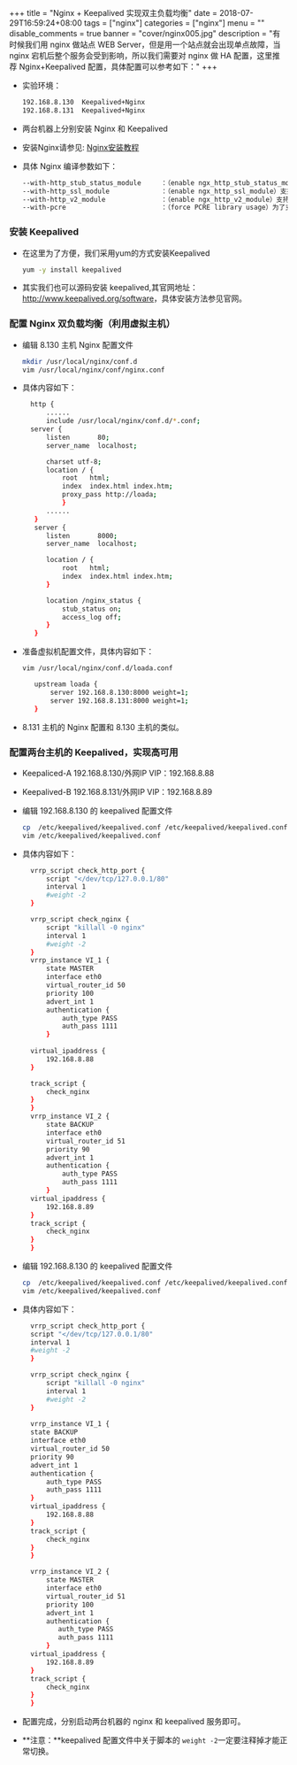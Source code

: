 +++
title = "Nginx + Keepalived 实现双主负载均衡"
date = 2018-07-29T16:59:24+08:00
tags = ["nginx"]
categories = ["nginx"]
menu = ""
disable_comments = true
banner = "cover/nginx005.jpg"
description = "有时候我们用 nginx 做站点 WEB Server，但是用一个站点就会出现单点故障，当 nginx 宕机后整个服务会受到影响，所以我们需要对 nginx 做 HA 配置，这里推荐 Nginx+Keepalived 配置，具体配置可以参考如下："
+++

- 实验环境： 
  
  ```bash
  192.168.8.130  Keepalived+Nginx
  192.168.8.131  Keepalived+Nginx
  ```

- 两台机器上分别安装 Nginx 和 Keepalived
- 安装Nginx请参见: [Nginx安装教程](nginx-installation-and-config.md)
- 具体 Nginx 编译参数如下：


  ```bash
  --with-http_stub_status_module     ：（enable ngx_http_stub_status_module）支持Nginx状态查询
  --with-http_ssl_module             ：（enable ngx_http_ssl_module）支持https
  --with-http_v2_module              ：（enable ngx_http_v2_module）支持Google的spdy，需要ssl支持
  --with-pcre                        ：（force PCRE library usage）为了支持rewrite重写功能，必须指定pcre
  ```

### 安装 Keepalived
- 在这里为了方便，我们采用yum的方式安装Keepalived
  
  ```bash
  yum -y install keepalived
  ```
- 其实我们也可以源码安装 keepalived,其官网地址：<http://www.keepalived.org/software>，具体安装方法参见官网。


### 配置 Nginx 双负载均衡（利用虚拟主机）
- 编辑 8.130 主机 Nginx 配置文件
  
  ```bash
  mkdir /usr/local/nginx/conf.d
  vim /usr/local/nginx/conf/nginx.conf
  ```
- 具体内容如下：
  
  ```bash
    http {
        ......
        include /usr/local/nginx/conf.d/*.conf;
    server {
        listen       80;
        server_name  localhost;

        charset utf-8;
        location / {
            root   html;
            index  index.html index.htm;
            proxy_pass http://loada;
            }
        ......
     }
     server {
        listen       8000;
        server_name  localhost;

        location / {
            root   html;
            index  index.html index.htm;
        }

        location /nginx_status {
            stub_status on;
            access_log off;
        }
     }
  ```

- 准备虚拟机配置文件，具体内容如下：
  
  ```bash
  vim /usr/local/nginx/conf.d/loada.conf
  ```

  ```bash
     upstream loada {
         server 192.168.8.130:8000 weight=1;
         server 192.168.8.131:8000 weight=1;
     }
  ```
- 8.131 主机的 Nginx 配置和 8.130 主机的类似。
   
### 配置两台主机的 Keepalived，实现高可用
- Keepaliced-A 192.168.8.130/外网IP  VIP：192.168.8.88
- Keepalived-B 192.168.8.131/外网IP  VIP：192.168.8.89
- 编辑 192.168.8.130 的 keepalived 配置文件
  
  ```bash
  cp  /etc/keepalived/keepalived.conf /etc/keepalived/keepalived.conf.bak
  vim /etc/keepalived/keepalived.conf
  ```
- 具体内容如下：
  
  ```bash
    vrrp_script check_http_port {
        script "</dev/tcp/127.0.0.1/80"
        interval 1
        #weight -2
    }

    vrrp_script check_nginx {
        script "killall -0 nginx"
        interval 1
        #weight -2
    }
    vrrp_instance VI_1 {
        state MASTER
        interface eth0
        virtual_router_id 50
        priority 100
        advert_int 1
        authentication {
            auth_type PASS
            auth_pass 1111
        }
    
    virtual_ipaddress {
        192.168.8.88
    }

    track_script {
        check_nginx
    }
    }
    vrrp_instance VI_2 {
        state BACKUP
        interface eth0
        virtual_router_id 51
        priority 90
        advert_int 1
        authentication {
            auth_type PASS
            auth_pass 1111
        }
    virtual_ipaddress {
        192.168.8.89
    }
    track_script {
        check_nginx
    }
    }
  ```
- 编辑 192.168.8.130 的 keepalived 配置文件
  
  ```bash
  cp  /etc/keepalived/keepalived.conf /etc/keepalived/keepalived.conf.bak
  vim /etc/keepalived/keepalived.conf
  ```
- 具体内容如下：
  
  ```bash
    vrrp_script check_http_port {
    script "</dev/tcp/127.0.0.1/80"
    interval 1
    #weight -2
    }

    vrrp_script check_nginx {
        script "killall -0 nginx"
        interval 1
        #weight -2
    }
    
    vrrp_instance VI_1 {
    state BACKUP
    interface eth0
    virtual_router_id 50
    priority 90
    advert_int 1
    authentication {
        auth_type PASS
        auth_pass 1111
    }
    virtual_ipaddress {
        192.168.8.88
    }
    track_script {
        check_nginx
    }
    }

    vrrp_instance VI_2 {
        state MASTER
        interface eth0
        virtual_router_id 51
        priority 100
        advert_int 1
        authentication {
           auth_type PASS
           auth_pass 1111
        }
    virtual_ipaddress {
        192.168.8.89
    }
    track_script {
        check_nginx
    }
    }
  ```
- 配置完成，分别启动两台机器的 nginx 和 keepalived 服务即可。
- **注意：**keepalived 配置文件中关于脚本的 `weight -2`一定要注释掉才能正常切换。

